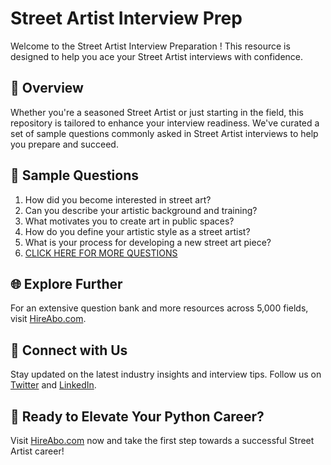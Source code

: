 # Street Artist Interview Prep

Welcome to the Street Artist Interview Preparation ! This resource is designed to help you ace your Street Artist interviews with confidence.

## 🚀 Overview

Whether you're a seasoned Street Artist or just starting in the field, this repository is tailored to enhance your interview readiness. We've curated a set of sample questions commonly asked in Street Artist interviews to help you prepare and succeed.

## 📝 Sample Questions

1. How did you become interested in street art?
2. Can you describe your artistic background and training?
3. What motivates you to create art in public spaces?
4. How do you define your artistic style as a street artist?
5. What is your process for developing a new street art piece?
6. [CLICK HERE FOR MORE QUESTIONS](https://hireabo.com/job/6_4_27/Street%20Artist)

## 🌐 Explore Further

For an extensive question bank and more resources across 5,000 fields, visit [HireAbo.com](https://www.hireabo.com).

## 📱 Connect with Us

Stay updated on the latest industry insights and interview tips. Follow us on [Twitter](https://twitter.com/hireabo) and [LinkedIn](https://www.linkedin.com/in/hire-abo-3609972a8/).

## 🚀 Ready to Elevate Your Python Career?

Visit [HireAbo.com](https://www.hireabo.com) now and take the first step towards a successful Street Artist career!